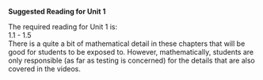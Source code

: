 **Suggested Reading for Unit 1**  

The required reading for Unit 1 is:  
1.1 - 1.5  
There is a quite a bit of mathematical detail in these chapters that will be good for students to be exposed to.  However, mathematically, students are only responsible (as far as testing is concerned) for the details that are also covered in the videos.



